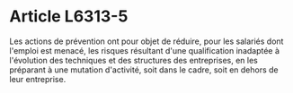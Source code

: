 # Article L6313-5

Les actions de prévention ont pour objet de réduire, pour les salariés dont l'emploi est menacé, les risques résultant d'une qualification inadaptée à l'évolution des techniques et des structures des entreprises, en les préparant à une mutation d'activité, soit dans le cadre, soit en dehors de leur entreprise.